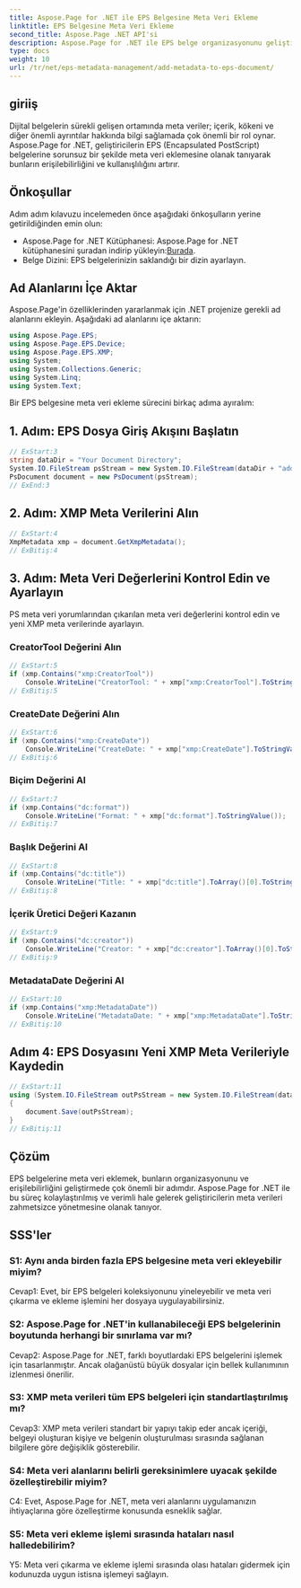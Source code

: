 ```yaml
---
title: Aspose.Page for .NET ile EPS Belgesine Meta Veri Ekleme
linktitle: EPS Belgesine Meta Veri Ekleme
second_title: Aspose.Page .NET API'si
description: Aspose.Page for .NET ile EPS belge organizasyonunu geliştirin. Gelişmiş erişilebilirlik ve bilgi alımı için meta verileri zahmetsizce ekleyin.
type: docs
weight: 10
url: /tr/net/eps-metadata-management/add-metadata-to-eps-document/
---
```

## giriiş

Dijital belgelerin sürekli gelişen ortamında meta veriler; içerik, kökeni ve diğer önemli ayrıntılar hakkında bilgi sağlamada çok önemli bir rol oynar. Aspose.Page for .NET, geliştiricilerin EPS (Encapsulated PostScript) belgelerine sorunsuz bir şekilde meta veri eklemesine olanak tanıyarak bunların erişilebilirliğini ve kullanışlılığını artırır.

## Önkoşullar

Adım adım kılavuzu incelemeden önce aşağıdaki önkoşulların yerine getirildiğinden emin olun:

-  Aspose.Page for .NET Kütüphanesi: Aspose.Page for .NET kütüphanesini şuradan indirip yükleyin:[Burada](https://releases.aspose.com/page/net/).
- Belge Dizini: EPS belgelerinizin saklandığı bir dizin ayarlayın.

## Ad Alanlarını İçe Aktar

Aspose.Page'in özelliklerinden yararlanmak için .NET projenize gerekli ad alanlarını ekleyin. Aşağıdaki ad alanlarını içe aktarın:

```csharp
using Aspose.Page.EPS;
using Aspose.Page.EPS.Device;
using Aspose.Page.EPS.XMP;
using System;
using System.Collections.Generic;
using System.Linq;
using System.Text;
```

Bir EPS belgesine meta veri ekleme sürecini birkaç adıma ayıralım:

## 1. Adım: EPS Dosya Giriş Akışını Başlatın

```csharp
// ExStart:3
string dataDir = "Your Document Directory";
System.IO.FileStream psStream = new System.IO.FileStream(dataDir + "add_input.eps", System.IO.FileMode.Open, System.IO.FileAccess.Read);
PsDocument document = new PsDocument(psStream);
// ExEnd:3
```

## 2. Adım: XMP Meta Verilerini Alın

```csharp
// ExStart:4
XmpMetadata xmp = document.GetXmpMetadata();
// ExBitiş:4
```

## 3. Adım: Meta Veri Değerlerini Kontrol Edin ve Ayarlayın

PS meta veri yorumlarından çıkarılan meta veri değerlerini kontrol edin ve yeni XMP meta verilerinde ayarlayın.

### CreatorTool Değerini Alın

```csharp
// ExStart:5
if (xmp.Contains("xmp:CreatorTool"))
    Console.WriteLine("CreatorTool: " + xmp["xmp:CreatorTool"].ToStringValue());
// ExBitiş:5
```

### CreateDate Değerini Alın

```csharp
// ExStart:6
if (xmp.Contains("xmp:CreateDate"))
    Console.WriteLine("CreateDate: " + xmp["xmp:CreateDate"].ToStringValue());
// ExBitiş:6
```

### Biçim Değerini Al

```csharp
// ExStart:7
if (xmp.Contains("dc:format"))
    Console.WriteLine("Format: " + xmp["dc:format"].ToStringValue());
// ExBitiş:7
```

### Başlık Değerini Al

```csharp
// ExStart:8
if (xmp.Contains("dc:title"))
    Console.WriteLine("Title: " + xmp["dc:title"].ToArray()[0].ToStringValue());
// ExBitiş:8
```

### İçerik Üretici Değeri Kazanın

```csharp
// ExStart:9
if (xmp.Contains("dc:creator"))
    Console.WriteLine("Creator: " + xmp["dc:creator"].ToArray()[0].ToStringValue());
// ExBitiş:9
```

### MetadataDate Değerini Al

```csharp
// ExStart:10
if (xmp.Contains("xmp:MetadataDate"))
    Console.WriteLine("MetadataDate: " + xmp["xmp:MetadataDate"].ToStringValue());
// ExBitiş:10
```

## Adım 4: EPS Dosyasını Yeni XMP Meta Verileriyle Kaydedin

```csharp
// ExStart:11
using (System.IO.FileStream outPsStream = new System.IO.FileStream(dataDir + "add_output.eps", System.IO.FileMode.Create, System.IO.FileAccess.Write))
{
    document.Save(outPsStream);
}
// ExBitiş:11
```

## Çözüm

EPS belgelerine meta veri eklemek, bunların organizasyonunu ve erişilebilirliğini geliştirmede çok önemli bir adımdır. Aspose.Page for .NET ile bu süreç kolaylaştırılmış ve verimli hale gelerek geliştiricilerin meta verileri zahmetsizce yönetmesine olanak tanıyor.

## SSS'ler

### S1: Aynı anda birden fazla EPS belgesine meta veri ekleyebilir miyim?

Cevap1: Evet, bir EPS belgeleri koleksiyonunu yineleyebilir ve meta veri çıkarma ve ekleme işlemini her dosyaya uygulayabilirsiniz.

### S2: Aspose.Page for .NET'in kullanabileceği EPS belgelerinin boyutunda herhangi bir sınırlama var mı?

Cevap2: Aspose.Page for .NET, farklı boyutlardaki EPS belgelerini işlemek için tasarlanmıştır. Ancak olağanüstü büyük dosyalar için bellek kullanımının izlenmesi önerilir.

### S3: XMP meta verileri tüm EPS belgeleri için standartlaştırılmış mı?

Cevap3: XMP meta verileri standart bir yapıyı takip eder ancak içeriği, belgeyi oluşturan kişiye ve belgenin oluşturulması sırasında sağlanan bilgilere göre değişiklik gösterebilir.

### S4: Meta veri alanlarını belirli gereksinimlere uyacak şekilde özelleştirebilir miyim?

C4: Evet, Aspose.Page for .NET, meta veri alanlarını uygulamanızın ihtiyaçlarına göre özelleştirme konusunda esneklik sağlar.

### S5: Meta veri ekleme işlemi sırasında hataları nasıl halledebilirim?

Y5: Meta veri çıkarma ve ekleme işlemi sırasında olası hataları gidermek için kodunuzda uygun istisna işlemeyi sağlayın.